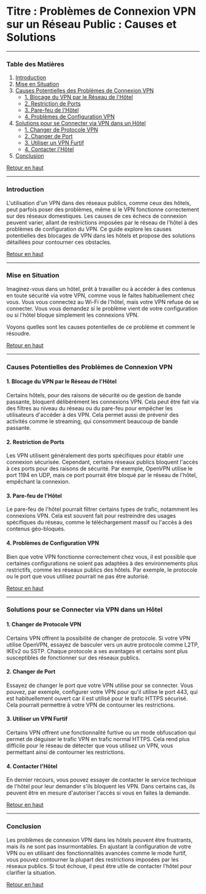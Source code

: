 # Titre : **Problèmes de Connexion VPN sur un Réseau Public : Causes et Solutions**

---

### Table des Matières
1. [Introduction](#introduction)
2. [Mise en Situation](#mise-en-situation)
3. [Causes Potentielles des Problèmes de Connexion VPN](#causes-potentielles-des-problèmes-de-connexion-vpn)
   - [1. Blocage du VPN par le Réseau de l'Hôtel](#blocage-du-vpn-par-le-réseau-de-lhôtel)
   - [2. Restriction de Ports](#restriction-de-ports)
   - [3. Pare-feu de l'Hôtel](#pare-feu-de-lhôtel)
   - [4. Problèmes de Configuration VPN](#problèmes-de-configuration-vpn)
4. [Solutions pour se Connecter via VPN dans un Hôtel](#solutions-pour-se-connecter-via-vpn-dans-un-hôtel)
   - [1. Changer de Protocole VPN](#changer-de-protocole-vpn)
   - [2. Changer de Port](#changer-de-port)
   - [3. Utiliser un VPN Furtif](#utiliser-un-vpn-furtif)
   - [4. Contacter l'Hôtel](#contacter-lhôtel)
5. [Conclusion](#conclusion)

[Retour en haut](#)

---

### Introduction

L'utilisation d'un VPN dans des réseaux publics, comme ceux des hôtels, peut parfois poser des problèmes, même si le VPN fonctionne correctement sur des réseaux domestiques. Les causes de ces échecs de connexion peuvent varier, allant de restrictions imposées par le réseau de l'hôtel à des problèmes de configuration du VPN. Ce guide explore les causes potentielles des blocages de VPN dans les hôtels et propose des solutions détaillées pour contourner ces obstacles.

[Retour en haut](#)

---

### Mise en Situation

Imaginez-vous dans un hôtel, prêt à travailler ou à accéder à des contenus en toute sécurité via votre VPN, comme vous le faites habituellement chez vous. Vous vous connectez au Wi-Fi de l'hôtel, mais votre VPN refuse de se connecter. Vous vous demandez si le problème vient de votre configuration ou si l'hôtel bloque simplement les connexions VPN.

Voyons quelles sont les causes potentielles de ce problème et comment le résoudre.

[Retour en haut](#)

---

### Causes Potentielles des Problèmes de Connexion VPN

#### 1. Blocage du VPN par le Réseau de l'Hôtel

Certains hôtels, pour des raisons de sécurité ou de gestion de bande passante, bloquent délibérément les connexions VPN. Cela peut être fait via des filtres au niveau du réseau ou du pare-feu pour empêcher les utilisateurs d'accéder à des VPN. Cela permet aussi de prévenir des activités comme le streaming, qui consomment beaucoup de bande passante.

#### 2. Restriction de Ports

Les VPN utilisent généralement des ports spécifiques pour établir une connexion sécurisée. Cependant, certains réseaux publics bloquent l'accès à ces ports pour des raisons de sécurité. Par exemple, OpenVPN utilise le port 1194 en UDP, mais ce port pourrait être bloqué par le réseau de l'hôtel, empêchant la connexion.

#### 3. Pare-feu de l'Hôtel

Le pare-feu de l'hôtel pourrait filtrer certains types de trafic, notamment les connexions VPN. Cela est souvent fait pour restreindre des usages spécifiques du réseau, comme le téléchargement massif ou l'accès à des contenus géo-bloqués.

#### 4. Problèmes de Configuration VPN

Bien que votre VPN fonctionne correctement chez vous, il est possible que certaines configurations ne soient pas adaptées à des environnements plus restrictifs, comme les réseaux publics des hôtels. Par exemple, le protocole ou le port que vous utilisez pourrait ne pas être autorisé.

[Retour en haut](#)

---

### Solutions pour se Connecter via VPN dans un Hôtel

#### 1. Changer de Protocole VPN

Certains VPN offrent la possibilité de changer de protocole. Si votre VPN utilise OpenVPN, essayez de basculer vers un autre protocole comme L2TP, IKEv2 ou SSTP. Chaque protocole a ses avantages et certains sont plus susceptibles de fonctionner sur des réseaux publics.

#### 2. Changer de Port

Essayez de changer le port que votre VPN utilise pour se connecter. Vous pouvez, par exemple, configurer votre VPN pour qu'il utilise le port 443, qui est habituellement ouvert car il est utilisé pour le trafic HTTPS sécurisé. Cela pourrait permettre à votre VPN de contourner les restrictions.

#### 3. Utiliser un VPN Furtif

Certains VPN offrent une fonctionnalité furtive ou un mode obfuscation qui permet de déguiser le trafic VPN en trafic normal HTTPS. Cela rend plus difficile pour le réseau de détecter que vous utilisez un VPN, vous permettant ainsi de contourner les restrictions.

#### 4. Contacter l'Hôtel

En dernier recours, vous pouvez essayer de contacter le service technique de l'hôtel pour leur demander s'ils bloquent les VPN. Dans certains cas, ils peuvent être en mesure d'autoriser l'accès si vous en faites la demande.

[Retour en haut](#)

---

### Conclusion

Les problèmes de connexion VPN dans les hôtels peuvent être frustrants, mais ils ne sont pas insurmontables. En ajustant la configuration de votre VPN ou en utilisant des fonctionnalités avancées comme le mode furtif, vous pouvez contourner la plupart des restrictions imposées par les réseaux publics. Si tout échoue, il peut être utile de contacter l'hôtel pour clarifier la situation.

[Retour en haut](#)
